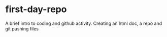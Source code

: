 # first-day-repo

A brief intro to coding and github activity. 
Creating an html doc, a repo and git pushing files
